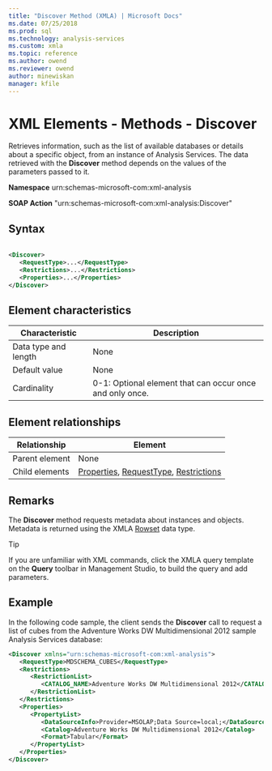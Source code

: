 ```yaml
---
title: "Discover Method (XMLA) | Microsoft Docs"
ms.date: 07/25/2018
ms.prod: sql
ms.technology: analysis-services
ms.custom: xmla
ms.topic: reference
ms.author: owend
ms.reviewer: owend
author: minewiskan
manager: kfile
---
```

# XML Elements - Methods - Discover

  Retrieves information, such as the list of available databases or details about a specific object, from an instance of Analysis Services. The data retrieved with the **Discover** method depends on the values of the parameters passed to it.  
  
 **Namespace** urn:schemas-microsoft-com:xml-analysis  
  
 **SOAP Action** "urn:schemas-microsoft-com:xml-analysis:Discover"  
  
## Syntax  
  
```xml  
  
<Discover>  
   <RequestType>...</RequestType>  
   <Restrictions>...</Restrictions>  
   <Properties>...</Properties>  
</Discover>  
```  
  
## Element characteristics  
  
|Characteristic|Description|  
|--------------------|-----------------|  
|Data type and length|None|  
|Default value|None|  
|Cardinality|0-1: Optional element that can occur once and only once.|  
  
## Element relationships  
  
|Relationship|Element|  
|------------------|-------------|  
|Parent element|None|  
|Child elements|[Properties](xml-elements-properties/properties-element-xmla.md), [RequestType](xml-elements-properties/requesttype-element-xmla.md), [Restrictions](xml-elements-properties/restrictions-element-xmla.md)|  
  
## Remarks

 The **Discover** method requests metadata about instances and objects. Metadata is returned using the XMLA [Rowset](xml-data-types/rowset-data-type-xmla.md) data type.  
 
> [!TIP] 
> If you are unfamiliar with XML commands, click the XMLA query template on the **Query** toolbar in Management Studio, to build the query and add parameters.
  
## Example

 In the following code sample, the client sends the **Discover** call to request a list of cubes from the Adventure Works DW Multidimensional 2012 sample Analysis Services database:  
  
```xml  
<Discover xmlns="urn:schemas-microsoft-com:xml-analysis">  
   <RequestType>MDSCHEMA_CUBES</RequestType>  
   <Restrictions>  
      <RestrictionList>  
         <CATALOG_NAME>Adventure Works DW Multidimensional 2012</CATALOG_NAME>  
      </RestrictionList>  
   </Restrictions>  
   <Properties>  
      <PropertyList>  
         <DataSourceInfo>Provider=MSOLAP;Data Source=local;</DataSourceInfo>  
         <Catalog>Adventure Works DW Multidimensional 2012</Catalog>  
         <Format>Tabular</Format>  
      </PropertyList>  
   </Properties>  
</Discover>  
```